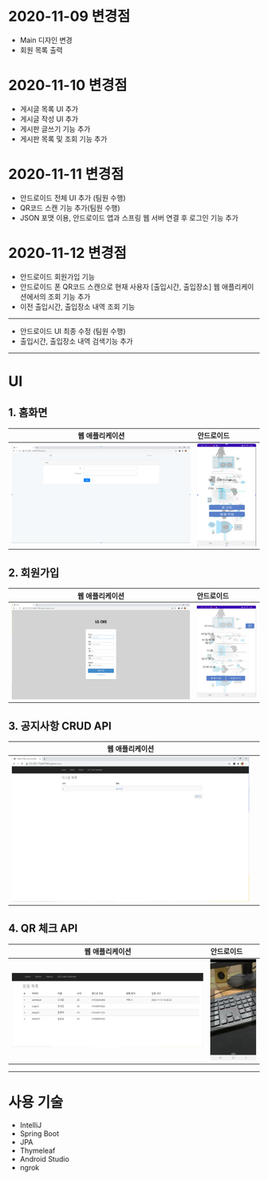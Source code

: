 # 2020-11-09 변경점

 - Main 디자인 변경
 - 회원 목록 출력

# 2020-11-10 변경점

 - 게시글 목록 UI 추가
 - 게시글 작성 UI 추가
 - 게시판 글쓰기 기능 추가
 - 게시판 목록 및 조회 기능 추가
 
 
 # 2020-11-11 변경점
 
 - 안드로이드 전체 UI 추가 (팀원 수행)
 - QR코드 스캔 기능 추가(팀원 수행)
 - JSON 포맷 이용, 안드로이드 앱과 스프링 웹 서버 연결 후 로그인 기능 추가

 # 2020-11-12 변경점
 - 안드로이드 회원가입 기능 
 - 안드로이드 폰 QR코드 스캔으로 현재 사용자 [출입시간, 출입장소] 웹 애플리케이션에서의 조회 기능 추가
 - 이전 출입시간, 출입장소 내역 조회 기능
 
 ------
 
 - 안드로이드 UI 최종 수정 (팀원 수행)
 - 출입시간, 출입장소 내역 검색기능 추가
 
---

# UI

## 1. 홈화면

|      웹 애플리케이션       | 안드로이드                   |
|:-------------------:|:------------------------|
| ![img.png](img.png) | ![img_1.png](img_1.png) |


## 2. 회원가입

|        웹 애플리케이션         | 안드로이드                   |
|:-----------------------:|:------------------------|
| ![img_2.png](img_2.png) | ![img_3.png](img_3.png) |


## 3. 공지사항 CRUD API

|         웹 애플리케이션        |     |
|:-----------------------:|:----|
| ![img_6.png](img_6.png) |     |

## 4. QR 체크 API

|        웹 애플리케이션         | 안드로이드                   |
|:-----------------------:|:------------------------|
| ![img_5.png](img_5.png) | ![img_4.png](img_4.png) |


---

# 사용 기술

- IntelliJ
- Spring Boot
- JPA
- Thymeleaf
- Android Studio
- ngrok